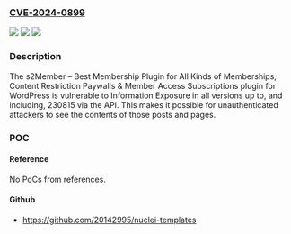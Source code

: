 ### [CVE-2024-0899](https://cve.mitre.org/cgi-bin/cvename.cgi?name=CVE-2024-0899)
![](https://img.shields.io/static/v1?label=Product&message=s2Member%20%E2%80%93%20Best%20Membership%20Plugin%20for%20All%20Kinds%20of%20Memberships%2C%20Content%20Restriction%20Paywalls%20%26%20Member%20Access%20Subscriptions&color=blue)
![](https://img.shields.io/static/v1?label=Version&message=*%3C%3D%20230815%20&color=brighgreen)
![](https://img.shields.io/static/v1?label=Vulnerability&message=CWE-284%20Improper%20Access%20Control&color=brighgreen)

### Description

The s2Member – Best Membership Plugin for All Kinds of Memberships, Content Restriction Paywalls & Member Access Subscriptions plugin for WordPress is vulnerable to Information Exposure in all versions up to, and including, 230815 via the API. This makes it possible for unauthenticated attackers to see the contents of those posts and pages.

### POC

#### Reference
No PoCs from references.

#### Github
- https://github.com/20142995/nuclei-templates

